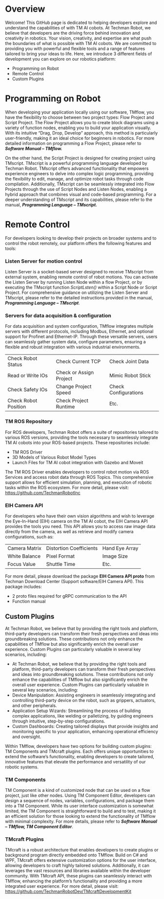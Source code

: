 # Overview
Welcome! This GitHub page is dedicated to helping developers explore and understand the capabilities of with TM AI cobots. At Techman Robot, we believe that developers are the driving force behind innovation and creativity in robotics. Your vision, creativity, and expertise are what push the boundaries of what is possible with TM AI cobots. We are committed to providing you with powerful and flexible tools and a range of features tailored to bring your ideas to life. Here, we introduce 3 different fields of development you can explore on our robotics platform:
- Programming on Robot
- Remote Control
- Custom Plugins

# Programming on Robot
When developing your application locally using our software, TMflow, you have the flexibility to choose between two project types: Flow Project and Script Project. The Flow Project allows you to create block diagrams using a variety of function nodes, enabling you to build your application visually. With its intuitive “Drag, Drop, Develop” approach, this method is particularly user-friendly, making it an ideal choice for beginners in robotics. For more detailed information on programming a Flow Project, please refer to ___Software Manual – TMflow.___

On the other hand, the Script Project is designed for creating project using TMscript. TMscript is a powerful programming language developed by Techman Robot. TMscript offers advanced functionality that empowers experience engineers to delve into complex logic programming, providing the flexibility to edit, manage, and optimize robot tasks through code compilation. Additionally, TMscript can be seamlessly integrated into Flow Projects through the use of Script Nodes and Listen Nodes, enabling a hybrid approach that combines visual and code-based programming. For a deeper understanding of TMscript and its capabilities, please refer to the manual, ___Programming Language – TMscript.___

# Remote Control
For developers looking to develop their projects on broader systems and to control the robot remotely, our platform offers the following features and tools:
### Listen Server for motion control
Listen Server is a socket-based server designed to receive TMscript from external system, enabling remote control of robot motions. You can activate the Listen Server by running Listen Node within a flow Project, or by executing the TMscript function _ScriptLsten()_ within a Script Node or Script Project. For comprehensive guidance on utilizing the Listen Server and TMscript, please refer to the detailed instructions provided in the manual, _**Programming Language – TMscript**_.

### Servers for data acquisition & configuration
For data acquisition and system configuration, TMflow integrates multiple servers with different protocols, including Modbus, Ethernet, and optional support for Profinet and Ethernet-IP. Through these versatile servers, users can seamlessly gather system data, configure parameters, ensuring a flexible and robust integration with various industrial environments.
<table>
  <tr>
    <td>Check Robot Status</td>
    <td>Check Current TCP</td>
    <td>Check Joint Data</td>
  </tr>
  <tr>
    <td>Read or Write IOs</td>
    <td>Check or Assign Project</td>
    <td>Mimic Robot Stick</td>
  </tr>
  <tr>
    <td>Check Safety IOs</td>
    <td>Change Project Speed</td>
    <td>Check Configurations</td>
  </tr>
  <tr>
    <td>Check Robot Position</td>
    <td>Check Project Runtime</td>
    <td>Etc.</td>
  </tr>
</table>

### TM ROS Repository
For ROS developers, Techman Robot offers a suite of repositories tailored to various ROS versions, providing the tools necessary to seamlessly integrate TM AI cobots into your ROS-based projects. These repositories include:
- TM ROS Driver
- 3D Models of Various Robot Model Types
- Launch Files for TM AI cobot integration with Gazebo and Moveit

The TM ROS Driver enables developers to control robot motion via ROS Services and access robot data through ROS Topics. This comprehensive support allows for efficient simulation, planning, and execution of robotic tasks within the ROS ecosystem. For more detail, please visit: https://github.com/TechmanRobotInc

### EIH Camera API
For developers who have their own vision algorithms and wish to leverage the Eye-In-Hand (EIH) camera on the TM AI cobot, the EIH Camera API provides the tools you need. This API allows you to access raw image data directly from the camera, as well as retrieve and modify camera configurations, such as:
<table>
  <tr>
    <td>Camera Matrix</td>
    <td>Distortion Coefficients</td>
    <td>Hand Eye Array</td>
  </tr>
  <tr>
    <td>White Balance</td>
    <td>Pixel Format</td>
    <td>Image Size</td>
  </tr>
  <tr>
    <td>Focus Value</td>
    <td>Shuttle Time</td>
    <td>Etc.</td>
  </tr>
</table>

For more detail, please download the package **EIH Camera API proto** from Techman Download Center (Support software/EIH Camera API). This package includes:
- 2 proto files required for gRPC communication to the API
- Function manual

## Custom Plugins
At Techman Robot, we believe that by providing the right tools and platform, third-party developers can transform their fresh perspectives and ideas into groundbreaking solutions. These contributions not only enhance the capabilities of TMflow but also significantly enrich the overall user experience. Custom Plugins can particularly valuable in several key scenarios, including:
- At Techman Robot, we believe that by providing the right tools and platform, third-party developers can transform their fresh perspectives and ideas into groundbreaking solutions. These contributions not only enhance the capabilities of TMflow but also significantly enrich the overall user experience. Custom Plugins can particularly valuable in several key scenarios, including:
- Device Manipulation: Assisting engineers in seamlessly integrating and controlling third-party device on the robot, such as grippers, actuators, and other peripherals.
- Application Setup Wizards: Streamlining the process of building complex applications, like welding or palletizing, by guiding engineers through intuitive, step-by-step configurations.
- Custom Dashboards: Creating tailored displays that provide insights and monitoring specific to your application, enhancing operational efficiency and oversight.

Within TMflow, developers have two options for building custom plugins: TM Components and TMcraft plugins. Each offers unique opportunities to extend the software’s functionality, enabling developers to create tailored, innovative features that elevate the performance and versatility of our robotic systems.

### TM Components
TM Component is a kind of customized node that can be used on a flow project, just like other nodes. Using TM Component Editor, developers can design a sequence of nodes, variables, configurations, and package them into a TM Component. While its user interface customization is somewhat limited, the TM Component is straightforward to build and to test, making it an efficient solution for those looking to extend the functionality of TMflow with minimal complexity. For more details, please refer to _**Software Manual – TMflow, TM Component Editor**_.

### TMcraft Plugins
TMcraft is a robust architecture that enables developers to create plugins or background program directly embedded onto TMflow. Build on C# and WPF, TMcraft offers extensive customization options for the user interface, allowing developers to craft highly tailored solutions. Additionally, it can leverages the vast resources and libraries available within the developer community. With TMcraft API, these plugins can seamlessly interact with TMflow, enhancing the platform’s functionality and providing a more integrated user experience. For more detail, please visit: https://github.com/TechmanRobotDev/TMcraftDevelopmentKit

<!---
TechmanRobotDev/TechmanRobotDev is a ✨ special ✨ repository because its `README.md` (this file) appears on your GitHub profile.
You can click the Preview link to take a look at your changes.
--->

